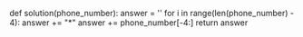 def solution(phone_number):
    answer = ''
    for i in range(len(phone_number) - 4):
        answer += "*"
    answer += phone_number[-4:]
    return answer